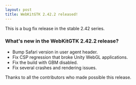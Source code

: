 ```yaml
---
layout: post
title: WebKitGTK 2.42.2 released!
---
```


This is a bug fix release in the stable 2.42 series.

### What's new in the WebKitGTK 2.42.2 release?

 - Bump Safari version in user agent header.
 - Fix CSP regression that broke Unity WebGL applications.
 - Fix the build with GBM disabled.
 - Fix several crashes and rendering issues.

Thanks to all the contributors who made possible this release.
